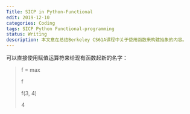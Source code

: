 ```yaml
---
Title: SICP in Python-Functional
edit: 2019-12-10
categories: Coding
tags: SICP Python Functional-programming
status: Writing
description: 本文意在总结Berkeley CS61A课程中关于使用函数来构建抽象的内容。
---
```


可以直接使用赋值运算符来给现有函数起新的名字：

> f = max
>
> f
>
>  <built-in function max> 
>
> f(3, 4)
>
>  4